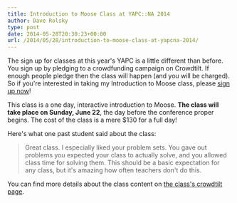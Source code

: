 ```yaml
---
title: Introduction to Moose Class at YAPC::NA 2014
author: Dave Rolsky
type: post
date: 2014-05-28T20:30:23+00:00
url: /2014/05/28/introduction-to-moose-class-at-yapcna-2014/
---
```

The sign up for classes at this year's YAPC is a little different than before. You sign up by pledging to a crowdfunding campaign on Crowdtilt. If enough people pledge then the class will happen (and you will be charged). So if you're interested in taking my Introduction to Moose class, please [sign up now][1]!

This class is a one day, interactive introduction to Moose. **The class will take place on Sunday, June 22**, the day before the conference proper begins. The cost of the class is a mere $130 for a full day!

Here's what one past student said about the class:

> Great class. I especially liked your problem sets. You gave out problems you expected your class to actually solve, and you allowed class time for solving them. This should be a basic expectation for any class, but it's amazing how often teachers don't do this.

You can find more details about the class content on [the class's crowdtilt page][1].

 [1]: https://www.crowdtilt.com/campaigns/yapcna-2014-training-introduction-to-moose